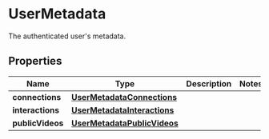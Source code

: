 

# UserMetadata

The authenticated user's metadata.

## Properties

| Name | Type | Description | Notes |
|------------ | ------------- | ------------- | -------------|
|**connections** | [**UserMetadataConnections**](UserMetadataConnections.md) |  |  |
|**interactions** | [**UserMetadataInteractions**](UserMetadataInteractions.md) |  |  |
|**publicVideos** | [**UserMetadataPublicVideos**](UserMetadataPublicVideos.md) |  |  |



